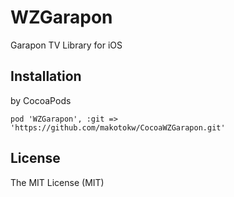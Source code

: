 WZGarapon
========

Garapon TV Library for iOS

## Installation

by CocoaPods

```ruby:Podfile
pod 'WZGarapon', :git => 'https://github.com/makotokw/CocoaWZGarapon.git'
```

## License

The MIT License (MIT)  